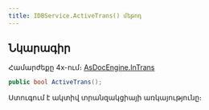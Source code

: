 ```yaml
---
title: IDBService.ActiveTrans() մեթոդ
---
```


## Նկարագիր

Համարժեքը 4x-ում։ [AsDocEngine.InTrans](https://armsoft.github.io/as4x-docs/HTM/ProgrGuide/Functions/Functions/TransactionManagment/InTrans.html)

```c#
public bool ActiveTrans();
```

Ստուգում է ակտիվ տրանզակցիայի առկայությունը։
